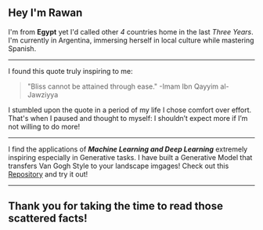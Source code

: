 ## Hey I'm Rawan 

I'm from **Egypt** yet I'd called other *4* countries home in the last *Three Years*.
I'm currently in Argentina, immersing herself in local culture while mastering Spanish.

--------
I found this quote truly inspiring to me:
> "Bliss cannot be attained through ease." -Imam Ibn Qayyim al-Jawziyya

I stumbled upon the quote in a period of my life I chose comfort over effort. That's when I paused and thought to myself: I shouldn’t expect more if I’m not willing to do more! 

---------

I find the applications of ***Machine Learning and Deep Learning*** extremely inspiring especially in Generative tasks. I have built a Generative Model that transfers Van Gogh Style to your landscape imgages! Check out this [Repository](https://github.com/Rawan-Khalifa/style_transfer_van_gogh) and try it out!

---------

## Thank you for taking the time to read those scattered facts!
